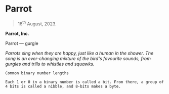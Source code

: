 # Parrot
> 16<sup>th</sup> August, 2023.

**Parrot, Inc.**

Parrot — gurgle

_Parrots sing when they are happy, just like a human in the shower. The song is an ever-changing mixture of the bird's favourite sounds, from gurgles and trills to whistles and squawks._

`Common binary number lengths`

`Each 1 or 0 in a binary number is called a bit. From there, a group of 4 bits is called a nibble, and 8-bits makes a byte.`
